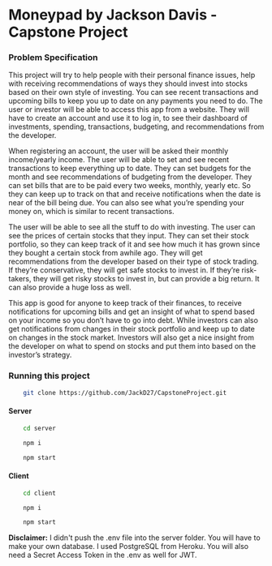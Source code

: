 # Moneypad by Jackson Davis - Capstone Project

### Problem Specification

This project will try to help people with their personal finance issues, help 
with receiving recommendations of ways they should invest into stocks based on 
their own style of investing. You can see recent transactions and upcoming bills to 
keep you up to date on any payments you need to do. The user or investor will be 
able to access this app from a website. They will have to create an account and use 
it to log in, to see their dashboard of investments, spending, transactions, 
budgeting, and recommendations from the developer.

When registering an account, the user will be asked their monthly 
income/yearly income. The user will be able to set and see recent transactions to 
keep everything up to date. They can set budgets for the month and see 
recommendations of budgeting from the developer. They can set bills that are to be 
paid every two weeks, monthly, yearly etc. So they can keep up to track on that 
and receive notifications when the date is near of the bill being due. You can also 
see what you’re spending your money on, which is similar to recent transactions. 

The user will be able to see all the stuff to do with investing. The user can 
see the prices of certain stocks that they input. They can set their stock portfolio, so 
they can keep track of it and see how much it has grown since they bought a 
certain stock from awhile ago. They will get recommendations from the developer 
based on their type of stock trading. If they’re conservative, they will get safe 
stocks to invest in. If they’re risk-takers, they will get risky stocks to invest in, but 
can provide a big return. It can also provide a huge loss as well. 

This app is good for anyone to keep track of their finances, to receive 
notifications for upcoming bills and get an insight of what to spend based on your 
income so you don’t have to go into debt. While investors can also get notifications 
from changes in their stock portfolio and keep up to date on changes in the stock 
market. Investors will also get a nice insight from the developer on what to spend 
on stocks and put them into based on the investor’s strategy.

### Running this project

```sh
    git clone https://github.com/JackD27/CapstoneProject.git
```

#### Server
```sh
    cd server
```
```sh
    npm i
```
```sh    
    npm start
```

#### Client
```sh
    cd client
```    
```sh
    npm i
```    
```sh
    npm start
```
**Disclaimer:** I didn't push the .env file into the server folder. You will have to make your own database. I used PostgreSQL from Heroku.
You will also need a Secret Access Token in the .env as well for JWT.